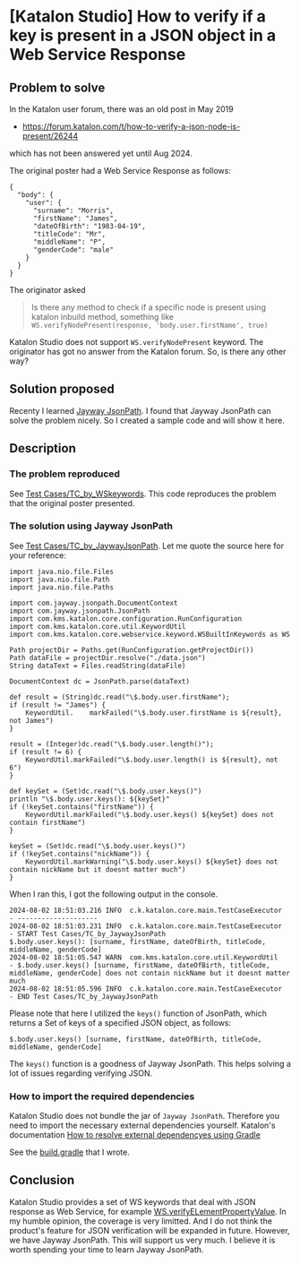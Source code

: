 # [Katalon Studio] How to verify if a key is present in a JSON object in a Web Service Response

## Problem to solve

In the Katalon user forum, there was an old post in May 2019

- https://forum.katalon.com/t/how-to-verify-a-json-node-is-present/26244

which has not been answered yet until Aug 2024.

The original poster had a Web Service Response as follows:

```
{
  "body": {
    "user": {
      "surname": "Morris",
      "firstName": "James",
      "dateOfBirth": "1983-04-19",
      "titleCode": "Mr",
      "middleName": "P",
      "genderCode": "male"
    }
  }
}
```

The originator asked

>Is there any method to check if a specific node is present using katalon inbuild method, something like `WS.verifyNodePresent(response, 'body.user.firstName', true)`

Katalon Studio does not support `WS.verifyNodePresent` keyword. The originator has got no answer from the Katalon forum. So, is there any other way?

## Solution proposed

Recenty I learned [Jayway JsonPath](https://github.com/json-path/JsonPath). I found that Jayway JsonPath can solve the problem nicely. So I created a sample code and will show it here.

## Description

### The problem reproduced

See [Test Cases/TC_by_WSkeywords](https://github.com/kazurayam/HowToVerifyJsonIfObjectKeyIsPresent/blob/master/Scripts/TC_by_WSkeywords/Script1722590244566.groovy). This code reproduces the problem that the original poster presented.

### The solution using Jayway JsonPath

See [Test Cases/TC_by_JaywayJsonPath](https://github.com/kazurayam/HowToVerifyJsonIfObjectKeyIsPresent/blob/master/Scripts/TC_by_JaywayJsonPath/Script1722590259600.groovy). Let me quote the source here for your reference:

```
import java.nio.file.Files
import java.nio.file.Path
import java.nio.file.Paths

import com.jayway.jsonpath.DocumentContext
import com.jayway.jsonpath.JsonPath
import com.kms.katalon.core.configuration.RunConfiguration
import com.kms.katalon.core.util.KeywordUtil
import com.kms.katalon.core.webservice.keyword.WSBuiltInKeywords as WS

Path projectDir = Paths.get(RunConfiguration.getProjectDir())
Path dataFile = projectDir.resolve("./data.json")
String dataText = Files.readString(dataFile)

DocumentContext dc = JsonPath.parse(dataText)

def result = (String)dc.read("\$.body.user.firstName");
if (result != "James") {
	KeywordUtil.	markFailed("\$.body.user.firstName is ${result}, not James")
}

result = (Integer)dc.read("\$.body.user.length()");
if (result != 6) {
	KeywordUtil.markFailed("\$.body.user.length() is ${result}, not 6")
}

def keySet = (Set)dc.read("\$.body.user.keys()")
println "\$.body.user.keys(): ${keySet}"
if (!keySet.contains("firstName")) {
	KeywordUtil.markFailed("\$.body.user.keys() ${keySet} does not contain firstName")
}

keySet = (Set)dc.read("\$.body.user.keys()")
if (!keySet.contains("nickName")) {
	KeywordUtil.markWarning("\$.body.user.keys() ${keySet} does not contain nickName but it doesnt matter much")
}
```

When I ran this, I got the following output in the console.

```
2024-08-02 18:51:03.216 INFO  c.k.katalon.core.main.TestCaseExecutor   - --------------------
2024-08-02 18:51:03.231 INFO  c.k.katalon.core.main.TestCaseExecutor   - START Test Cases/TC_by_JaywayJsonPath
$.body.user.keys(): [surname, firstName, dateOfBirth, titleCode, middleName, genderCode]
2024-08-02 18:51:05.547 WARN  com.kms.katalon.core.util.KeywordUtil    - $.body.user.keys() [surname, firstName, dateOfBirth, titleCode, middleName, genderCode] does not contain nickName but it doesnt matter much
2024-08-02 18:51:05.596 INFO  c.k.katalon.core.main.TestCaseExecutor   - END Test Cases/TC_by_JaywayJsonPath
```

Please note that here I utilized the `keys()` function of JsonPath, which returns a Set of keys of a specified JSON object, as follows:

```
$.body.user.keys() [surname, firstName, dateOfBirth, titleCode, middleName, genderCode]
```

The `keys()` function is a goodness of Jayway JsonPath. This helps solving a lot of issues regarding verifying JSON.

### How to import the required dependencies

Katalon Studio does not bundle the jar of `Jayway JsonPath`. Therefore you need to import the necessary external dependencies yourself. Katalon's documentation [How to resolve external dependencyes using Gradle](https://docs.katalon.com/katalon-platform/plugins-and-add-ons/katalon-store/katalon-studio-plugins/how-to-resolve-external-dependencies-for-a-plugin-in-katalon-studio)

See the [build.gradle](https://github.com/kazurayam/HowToVerifyJsonIfObjectKeyIsPresent/blob/master/build.gradle) that I wrote.


## Conclusion

Katalon Studio provides a set of WS keywords that deal with JSON response as Web Service, for example [WS.verifyELementPropertyValue](https://docs.katalon.com/katalon-studio/keywords/keyword-description-in-katalon-studio/web-service-keywords/ws-verify-element-property-value). In my humble opinion, the coverage is very limitted. And I do not think the product's feature for JSON verification will be expanded in future. However, we have Jayway JsonPath. This will support us very much. I believe it is worth spending your time to learn Jayway JsonPath.
